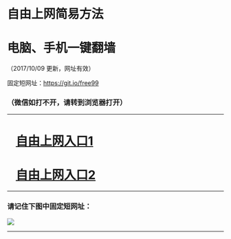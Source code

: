 ﻿# 自由上网简易方法

# 电脑、手机一键翻墙

（2017/10/09 更新，网址有效）

固定短网址：https://git.io/free99

### （微信如打不开，请转到浏览器打开）


***





# &nbsp;&nbsp; <a href="http://ft1638222149.fwq-tz-1001.info/fwqtz01.html?t=100900118266 " target="_blank">自由上网入口1</a>
# &nbsp;&nbsp; <a href="http://ft3036319037.fwq-tz-1002.info/fwqtz02.html?t=100900119846 " target="_blank">自由上网入口2</a>
***

### 请记住下图中固定短网址：

<img src="https://s3-us-west-2.amazonaws.com/fwq-1001/yjfq-20170905okok.png" /> 


***

